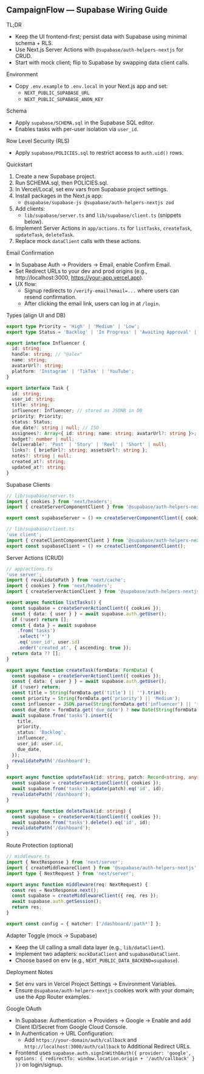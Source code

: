 ## CampaignFlow — Supabase Wiring Guide

TL;DR
- Keep the UI frontend-first; persist data with Supabase using minimal schema + RLS.
- Use Next.js Server Actions with `@supabase/auth-helpers-nextjs` for CRUD.
- Start with mock client; flip to Supabase by swapping data client calls.

Environment
- Copy `.env.example` to `.env.local` in your Next.js app and set:
  - `NEXT_PUBLIC_SUPABASE_URL`
  - `NEXT_PUBLIC_SUPABASE_ANON_KEY`

Schema
- Apply `supabase/SCHEMA.sql` in the Supabase SQL editor.
- Enables tasks with per-user isolation via `user_id`.

Row Level Security (RLS)
- Apply `supabase/POLICIES.sql` to restrict access to `auth.uid()` rows.

Quickstart
1) Create a new Supabase project.
2) Run SCHEMA.sql, then POLICIES.sql.
3) In Vercel/Local, set env vars from Supabase project settings.
4) Install packages in the Next.js app:
   - `@supabase/supabase-js @supabase/auth-helpers-nextjs zod`
5) Add clients:
   - `lib/supabase/server.ts` and `lib/supabase/client.ts` (snippets below).
6) Implement Server Actions in `app/actions.ts` for `listTasks`, `createTask`, `updateTask`, `deleteTask`.
7) Replace mock `dataClient` calls with these actions.

Email Confirmation
- In Supabase Auth → Providers → Email, enable Confirm Email.
- Set Redirect URLs to your dev and prod origins (e.g., http://localhost:3000, https://your-app.vercel.app).
- UX flow:
  - Signup redirects to `/verify-email?email=...` where users can resend confirmation.
  - After clicking the email link, users can log in at `/login`.

Types (align UI and DB)
```ts
export type Priority = 'High' | 'Medium' | 'Low';
export type Status = 'Backlog' | 'In Progress' | 'Awaiting Approval' | 'Done';

export interface Influencer {
  id: string;
  handle: string; // "@alex"
  name: string;
  avatarUrl?: string;
  platform: 'Instagram' | 'TikTok' | 'YouTube';
}

export interface Task {
  id: string;
  user_id: string;
  title: string;
  influencer: Influencer; // stored as JSONB in DB
  priority: Priority;
  status: Status;
  due_date?: string | null; // ISO
  assignees?: Array<{ id: string; name: string; avatarUrl?: string }>;
  budget?: number | null;
  deliverable?: 'Post' | 'Story' | 'Reel' | 'Short' | null;
  links?: { briefUrl?: string; assetsUrl?: string };
  notes?: string | null;
  created_at?: string;
  updated_at?: string;
}
```

Supabase Clients
```ts
// lib/supabase/server.ts
import { cookies } from 'next/headers';
import { createServerComponentClient } from '@supabase/auth-helpers-nextjs';

export const supabaseServer = () => createServerComponentClient({ cookies });

// lib/supabase/client.ts
'use client';
import { createClientComponentClient } from '@supabase/auth-helpers-nextjs';
export const supabaseClient = () => createClientComponentClient();
```

Server Actions (CRUD)
```ts
// app/actions.ts
'use server';
import { revalidatePath } from 'next/cache';
import { cookies } from 'next/headers';
import { createServerActionClient } from '@supabase/auth-helpers-nextjs';

export async function listTasks() {
  const supabase = createServerActionClient({ cookies });
  const { data: { user } } = await supabase.auth.getUser();
  if (!user) return [];
  const { data } = await supabase
    .from('tasks')
    .select('*')
    .eq('user_id', user.id)
    .order('created_at', { ascending: true });
  return data ?? [];
}

export async function createTask(formData: FormData) {
  const supabase = createServerActionClient({ cookies });
  const { data: { user } } = await supabase.auth.getUser();
  if (!user) return;
  const title = String(formData.get('title') || '').trim();
  const priority = String(formData.get('priority') || 'Medium');
  const influencer = JSON.parse(String(formData.get('influencer') || '{}'));
  const due_date = formData.get('due_date') ? new Date(String(formData.get('due_date')!)).toISOString() : null;
  await supabase.from('tasks').insert({
    title,
    priority,
    status: 'Backlog',
    influencer,
    user_id: user.id,
    due_date,
  });
  revalidatePath('/dashboard');
}

export async function updateTask(id: string, patch: Record<string, any>) {
  const supabase = createServerActionClient({ cookies });
  await supabase.from('tasks').update(patch).eq('id', id);
  revalidatePath('/dashboard');
}

export async function deleteTask(id: string) {
  const supabase = createServerActionClient({ cookies });
  await supabase.from('tasks').delete().eq('id', id);
  revalidatePath('/dashboard');
}
```

Route Protection (optional)
```ts
// middleware.ts
import { NextResponse } from 'next/server';
import { createMiddlewareClient } from '@supabase/auth-helpers-nextjs';
import type { NextRequest } from 'next/server';

export async function middleware(req: NextRequest) {
  const res = NextResponse.next();
  const supabase = createMiddlewareClient({ req, res });
  await supabase.auth.getSession();
  return res;
}

export const config = { matcher: ['/dashboard/:path*'] };
```

Adapter Toggle (mock → Supabase)
- Keep the UI calling a small data layer (e.g., `lib/dataClient`).
- Implement two adapters: `mockDataClient` and `supabaseDataClient`.
- Choose based on env (e.g., `NEXT_PUBLIC_DATA_BACKEND=supabase`).

Deployment Notes
- Set env vars in Vercel Project Settings → Environment Variables.
- Ensure `@supabase/auth-helpers-nextjs` cookies work with your domain; use the App Router examples.

Google OAuth
- In Supabase: Authentication → Providers → Google → Enable and add Client ID/Secret from Google Cloud Console.
- In Authentication → URL Configuration:
  - Add `https://your-domain/auth/callback` and `http://localhost:3000/auth/callback` to Additional Redirect URLs.
- Frontend uses `supabase.auth.signInWithOAuth({ provider: 'google', options: { redirectTo: window.location.origin + '/auth/callback' } })` on login/signup.
